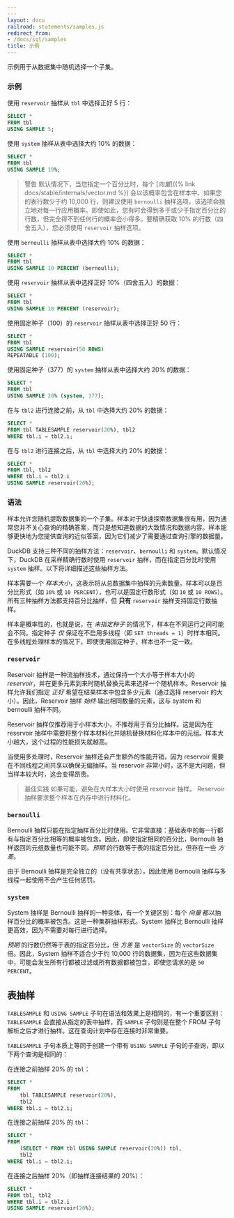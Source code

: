 ```yaml
---
---
layout: docu
railroad: statements/samples.js
redirect_from:
- /docs/sql/samples
title: 示例
---
```


示例用于从数据集中随机选择一个子集。

### 示例

使用 `reservoir` 抽样从 `tbl` 中选择正好 5 行：

```sql
SELECT *
FROM tbl
USING SAMPLE 5;
```

使用 `system` 抽样从表中选择大约 10% 的数据：

```sql
SELECT *
FROM tbl
USING SAMPLE 10%;
```

> 警告 默认情况下，当您指定一个百分比时，每个 [*向量*]({% link docs/stable/internals/vector.md %}) 会以该概率包含在样本中。如果您的表行数少于约 10,000 行，则建议使用 `bernoulli` 抽样选项，该选项会独立地对每一行应用概率。即使如此，您有时会得到多于或少于指定百分比的行数，但完全得不到任何行的概率会小得多。要精确获取 10% 的行数（四舍五入），您必须使用 `reservoir` 抽样选项。

使用 `bernoulli` 抽样从表中选择大约 10% 的数据：

```sql
SELECT *
FROM tbl
USING SAMPLE 10 PERCENT (bernoulli);
```

使用 `reservoir` 抽样从表中选择正好 10%（四舍五入）的数据：

```sql
SELECT *
FROM tbl
USING SAMPLE 10 PERCENT (reservoir);
```

使用固定种子（100）的 `reservoir` 抽样从表中选择正好 50 行：

```sql
SELECT *
FROM tbl
USING SAMPLE reservoir(50 ROWS)
REPEATABLE (100);
```

使用固定种子（377）的 `system` 抽样从表中选择大约 20% 的数据：

```sql
SELECT *
FROM tbl
USING SAMPLE 20% (system, 377);
```

在与 `tbl2` 进行连接之前，从 `tbl` 中选择大约 20% 的数据：

```sql
SELECT *
FROM tbl TABLESAMPLE reservoir(20%), tbl2
WHERE tbl.i = tbl2.i;
```

在与 `tbl2` 进行连接之后，从 `tbl` 中选择大约 20% 的数据：

```sql
SELECT *
FROM tbl, tbl2
WHERE tbl.i = tbl2.i
USING SAMPLE reservoir(20%);
```

### 语法

<div id="rrdiagram"></div>

样本允许您随机提取数据集的一个子集。样本对于快速探索数据集很有用，因为通常您并不关心查询的精确答案，而只是想知道数据的大致情况和数据内容。样本能够更快地为您提供查询的近似答案，因为它们减少了需要通过查询引擎的数据量。

DuckDB 支持三种不同的抽样方法：`reservoir`、`bernoulli` 和 `system`。默认情况下，DuckDB 在采样精确行数时使用 `reservoir` 抽样，而在指定百分比时使用 `system` 抽样。以下将详细描述这些抽样方法。

样本需要一个 *样本大小*，这表示将从总数据集中抽样的元素数量。样本可以是百分比形式（如 `10%` 或 `10 PERCENT`），也可以是固定行数形式（如 `10` 或 `10 ROWS`）。所有三种抽样方法都支持百分比抽样，但 **只有** `reservoir` 抽样支持固定行数抽样。

样本是概率性的，也就是说，在 *未指定种子* 的情况下，样本在不同运行之间可能会不同。指定种子 *仅* 保证在不启用多线程（即 `SET threads = 1`）时样本相同。在多线程处理样本的情况下，即使使用固定种子，样本也不一定一致。

### `reservoir`

Reservoir 抽样是一种流抽样技术，通过保持一个大小等于样本大小的 *reservoir*，并在更多元素到来时随机替换元素来选择一个随机样本。Reservoir 抽样允许我们指定 *正好* 希望在结果样本中包含多少元素（通过选择 reservoir 的大小）。因此，Reservoir 抽样 *始终* 输出相同数量的元素，这与 system 和 bernoulli 抽样不同。

Reservoir 抽样仅推荐用于小样本大小，不推荐用于百分比抽样。这是因为在 reservoir 抽样中需要将整个样本材料化并随机替换材料化样本中的元组。样本大小越大，这个过程的性能损失就越高。

当使用多处理时，Reservoir 抽样还会产生额外的性能开销，因为 reservoir 需要在不同线程之间共享以确保无偏抽样。当 reservoir 非常小时，这不是大问题，但当样本较大时，这会变得昂贵。

> 最佳实践 如果可能，避免在大样本大小时使用 reservoir 抽样。
> Reservoir 抽样要求整个样本在内存中进行材料化。

### `bernoulli`

Bernoulli 抽样只能在指定抽样百分比时使用。它非常直接：基础表中的每一行都有与指定百分比相等的概率被包含。因此，即使指定相同的百分比，Bernoulli 抽样返回的元组数量也可能不同。*预期* 的行数等于表的指定百分比，但存在一些 *方差*。

由于 Bernoulli 抽样是完全独立的（没有共享状态），因此使用 Bernoulli 抽样与多线程一起使用不会产生任何惩罚。

### `system`

System 抽样是 Bernoulli 抽样的一种变体，有一个关键区别：每个 *向量* 都以抽样百分比的概率被包含。这是一种集群抽样形式。System 抽样比 Bernoulli 抽样更高效，因为不需要对每行进行选择。

*预期* 的行数仍然等于表的指定百分比，但 *方差* 是 `vectorSize` 的 `vectorSize` 倍。因此，System 抽样不适合少于约 10,000 行的数据集，因为在这些数据集中，可能会发生所有行都被过滤或所有数据都被包含，即使您请求的是 `50 PERCENT`。

## 表抽样

`TABLESAMPLE` 和 `USING SAMPLE` 子句在语法和效果上是相同的，有一个重要区别：`TABLESAMPLE` 会直接从指定的表中抽样，而 `SAMPLE` 子句则是在整个 FROM 子句解析之后才进行抽样。这在查询计划中存在连接时非常重要。

`TABLESAMPLE` 子句本质上等同于创建一个带有 `USING SAMPLE` 子句的子查询，即以下两个查询是相同的：

在连接之前抽样 20% 的 `tbl`：

```sql
SELECT *
FROM
    tbl TABLESAMPLE reservoir(20%),
    tbl2
WHERE tbl.i = tbl2.i;
```

在连接之前抽样 20% 的 `tbl`：

```sql
SELECT *
FROM
    (SELECT * FROM tbl USING SAMPLE reservoir(20%)) tbl,
    tbl2
WHERE tbl.i = tbl2.i;
```

在连接之后抽样 20%（即抽样连接结果的 20%）：

```sql
SELECT *
FROM tbl, tbl2
WHERE tbl.i = tbl2.i
USING SAMPLE reservoir(20%);
```